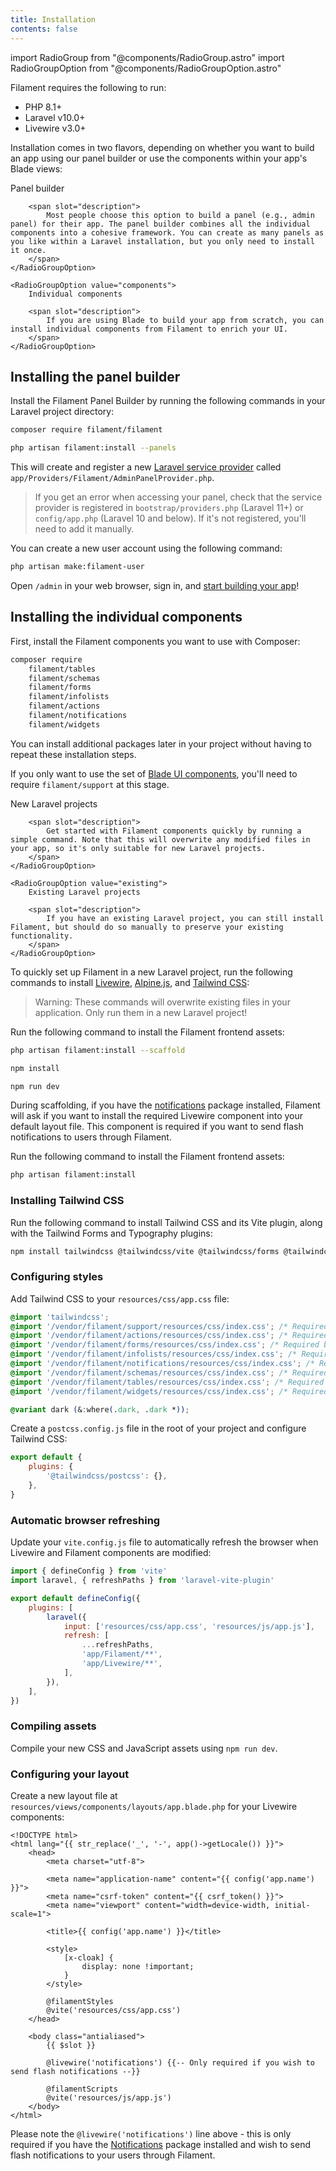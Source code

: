 ```yaml
---
title: Installation
contents: false
---
```

import RadioGroup from "@components/RadioGroup.astro"
import RadioGroupOption from "@components/RadioGroupOption.astro"

Filament requires the following to run:

- PHP 8.1+
- Laravel v10.0+
- Livewire v3.0+

Installation comes in two flavors, depending on whether you want to build an app using our panel builder or use the components within your app's Blade views:

<div x-data="{ package: (window.location.hash === '#components') ? 'components' : 'panels' }">

<RadioGroup model="package">
    <RadioGroupOption value="panels">
        Panel builder

        <span slot="description">
            Most people choose this option to build a panel (e.g., admin panel) for their app. The panel builder combines all the individual components into a cohesive framework. You can create as many panels as you like within a Laravel installation, but you only need to install it once.
        </span>
    </RadioGroupOption>

    <RadioGroupOption value="components">
        Individual components

        <span slot="description">
            If you are using Blade to build your app from scratch, you can install individual components from Filament to enrich your UI.
        </span>
    </RadioGroupOption>
</RadioGroup>

<div x-show="package === 'panels'" x-cloak>

## Installing the panel builder

Install the Filament Panel Builder by running the following commands in your Laravel project directory:

```bash
composer require filament/filament

php artisan filament:install --panels
```

This will create and register a new [Laravel service provider](https://laravel.com/docs/providers) called `app/Providers/Filament/AdminPanelProvider.php`.

> If you get an error when accessing your panel, check that the service provider is registered in `bootstrap/providers.php` (Laravel 11+) or `config/app.php` (Laravel 10 and below). If it's not registered, you'll need to add it manually.

You can create a new user account using the following command:

```bash
php artisan make:filament-user
```

Open `/admin` in your web browser, sign in, and [start building your app](../getting-started)!

</div>

<div
    x-show="package === 'components'" 
    x-data="{ laravelProject: 'new' }"
    x-cloak
>

## Installing the individual components

First, install the Filament components you want to use with Composer:

```bash
composer require
    filament/tables
    filament/schemas
    filament/forms
    filament/infolists
    filament/actions
    filament/notifications
    filament/widgets
```

You can install additional packages later in your project without having to repeat these installation steps.

If you only want to use the set of [Blade UI components](../components/blade), you'll need to require `filament/support` at this stage.

<RadioGroup model="laravelProject">
    <RadioGroupOption value="new">
        New Laravel projects

        <span slot="description">
            Get started with Filament components quickly by running a simple command. Note that this will overwrite any modified files in your app, so it's only suitable for new Laravel projects.
        </span>
    </RadioGroupOption>

    <RadioGroupOption value="existing">
        Existing Laravel projects

        <span slot="description">
            If you have an existing Laravel project, you can still install Filament, but should do so manually to preserve your existing functionality.
        </span>
    </RadioGroupOption>
</RadioGroup>

<div x-show="laravelProject === 'new'" x-cloak>

To quickly set up Filament in a new Laravel project, run the following commands to install [Livewire](https://livewire.laravel.com), [Alpine.js](https://alpinejs.dev), and [Tailwind CSS](https://tailwindcss.com):

> Warning: These commands will overwrite existing files in your application. Only run them in a new Laravel project!

Run the following command to install the Filament frontend assets:

```bash
php artisan filament:install --scaffold

npm install

npm run dev
```

During scaffolding, if you have the [notifications](notifications) package installed, Filament will ask if you want to install the required Livewire component into your default layout file. This component is required if you want to send flash notifications to users through Filament.

</div>

<div x-show="laravelProject === 'existing'" x-cloak>

Run the following command to install the Filament frontend assets:

```bash
php artisan filament:install
```

### Installing Tailwind CSS

Run the following command to install Tailwind CSS and its Vite plugin, along with the Tailwind Forms and Typography plugins:

```bash
npm install tailwindcss @tailwindcss/vite @tailwindcss/forms @tailwindcss/typography --save-dev
```

### Configuring styles

Add Tailwind CSS to your `resources/css/app.css` file:

```css
@import 'tailwindcss';
@import '/vendor/filament/support/resources/css/index.css'; /* Required by all Filament components */
@import '/vendor/filament/actions/resources/css/index.css'; /* Required by `filament/actions` and `filament/tables` */
@import '/vendor/filament/forms/resources/css/index.css'; /* Required by `filament/forms`, `filament/tables` and `filament/actions` */
@import '/vendor/filament/infolists/resources/css/index.css'; /* Required by `filament/infolists` and `filament/actions` */
@import '/vendor/filament/notifications/resources/css/index.css'; /* Required by `filament/notifications` */
@import '/vendor/filament/schemas/resources/css/index.css'; /* Required by `filament/schemas`, `filament/forms`, `filament/infolists`, `filament/tables` and `filament/actions` */
@import '/vendor/filament/tables/resources/css/index.css'; /* Required by `filament/tables` */
@import '/vendor/filament/widgets/resources/css/index.css'; /* Required by `filament/widgets` */

@variant dark (&:where(.dark, .dark *));
```

Create a `postcss.config.js` file in the root of your project and configure Tailwind CSS:

```js
export default {
    plugins: {
        '@tailwindcss/postcss': {},
    },
}
```

### Automatic browser refreshing

Update your `vite.config.js` file to automatically refresh the browser when Livewire and Filament components are modified:

```js
import { defineConfig } from 'vite'
import laravel, { refreshPaths } from 'laravel-vite-plugin'

export default defineConfig({
    plugins: [
        laravel({
            input: ['resources/css/app.css', 'resources/js/app.js'],
            refresh: [
                ...refreshPaths,
                'app/Filament/**',
                'app/Livewire/**',
            ],
        }),
    ],
})
```

### Compiling assets

Compile your new CSS and JavaScript assets using `npm run dev`.

### Configuring your layout 

Create a new layout file at `resources/views/components/layouts/app.blade.php` for your Livewire components:

```blade
<!DOCTYPE html>
<html lang="{{ str_replace('_', '-', app()->getLocale()) }}">
    <head>
        <meta charset="utf-8">

        <meta name="application-name" content="{{ config('app.name') }}">
        <meta name="csrf-token" content="{{ csrf_token() }}">
        <meta name="viewport" content="width=device-width, initial-scale=1">

        <title>{{ config('app.name') }}</title>

        <style>
            [x-cloak] {
                display: none !important;
            }
        </style>

        @filamentStyles
        @vite('resources/css/app.css')
    </head>

    <body class="antialiased">
        {{ $slot }}

        @livewire('notifications') {{-- Only required if you wish to send flash notifications --}}

        @filamentScripts
        @vite('resources/js/app.js')
    </body>
</html>
```

Please note the `@livewire('notifications')` line above - this is only required if you have the [Notifications](.../notifications) package installed and wish to send flash notifications to your users through Filament.

</div>

</div>

</div>
